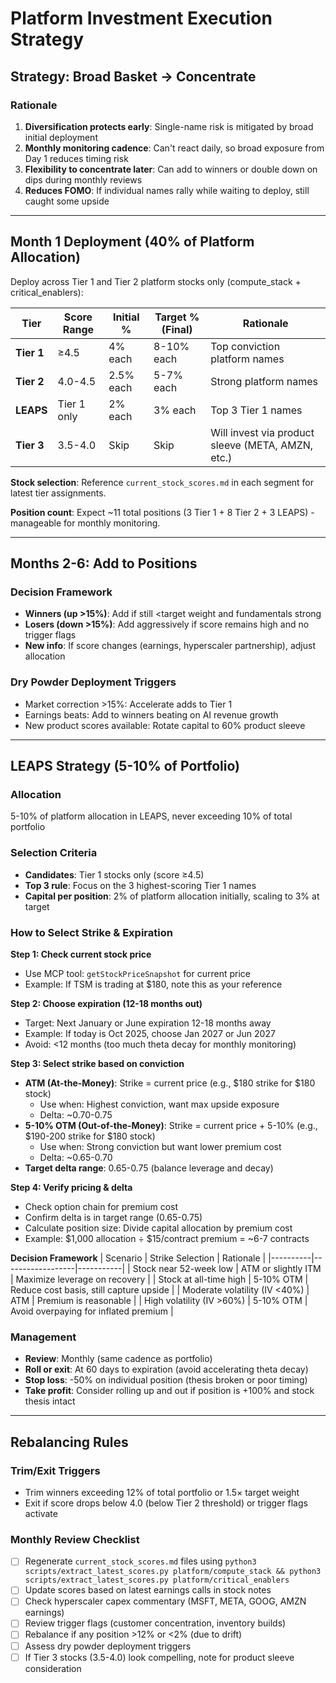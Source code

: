 # Platform Investment Execution Strategy

## Strategy: Broad Basket → Concentrate

### Rationale
1. **Diversification protects early**: Single-name risk is mitigated by broad initial deployment
2. **Monthly monitoring cadence**: Can't react daily, so broad exposure from Day 1 reduces timing risk
3. **Flexibility to concentrate later**: Can add to winners or double down on dips during monthly reviews
4. **Reduces FOMO**: If individual names rally while waiting to deploy, still caught some upside

---

## Month 1 Deployment (40% of Platform Allocation)

Deploy across Tier 1 and Tier 2 platform stocks only (compute_stack + critical_enablers):

| Tier | Score Range | Initial % | Target % (Final) | Rationale |
|------|-------------|-----------|------------------|-----------|
| **Tier 1** | ≥4.5 | 4% each | 8-10% each | Top conviction platform names |
| **Tier 2** | 4.0-4.5 | 2.5% each | 5-7% each | Strong platform names |
| **LEAPS** | Tier 1 only | 2% each | 3% each | Top 3 Tier 1 names |
| **Tier 3** | 3.5-4.0 | Skip | Skip | Will invest via product sleeve (META, AMZN, etc.) |

**Stock selection**: Reference `current_stock_scores.md` in each segment for latest tier assignments.

**Position count**: Expect ~11 total positions (3 Tier 1 + 8 Tier 2 + 3 LEAPS) - manageable for monthly monitoring.

---

## Months 2-6: Add to Positions

### Decision Framework
- **Winners (up >15%)**: Add if still <target weight and fundamentals strong
- **Losers (down >15%)**: Add aggressively if score remains high and no trigger flags
- **New info**: If score changes (earnings, hyperscaler partnership), adjust allocation

### Dry Powder Deployment Triggers
- Market correction >15%: Accelerate adds to Tier 1
- Earnings beats: Add to winners beating on AI revenue growth
- New product scores available: Rotate capital to 60% product sleeve

---

## LEAPS Strategy (5-10% of Portfolio)

### Allocation
5-10% of platform allocation in LEAPS, never exceeding 10% of total portfolio

### Selection Criteria
- **Candidates**: Tier 1 stocks only (score ≥4.5)
- **Top 3 rule**: Focus on the 3 highest-scoring Tier 1 names
- **Capital per position**: 2% of platform allocation initially, scaling to 3% at target

### How to Select Strike & Expiration

**Step 1: Check current stock price**
- Use MCP tool: `getStockPriceSnapshot` for current price
- Example: If TSM is trading at $180, note this as your reference

**Step 2: Choose expiration (12-18 months out)**
- Target: Next January or June expiration 12-18 months away
- Example: If today is Oct 2025, choose Jan 2027 or Jun 2027
- Avoid: <12 months (too much theta decay for monthly monitoring)

**Step 3: Select strike based on conviction**
- **ATM (At-the-Money)**: Strike = current price (e.g., $180 strike for $180 stock)
  - Use when: Highest conviction, want max upside exposure
  - Delta: ~0.70-0.75
- **5-10% OTM (Out-of-the-Money)**: Strike = current price + 5-10% (e.g., $190-200 strike for $180 stock)
  - Use when: Strong conviction but want lower premium cost
  - Delta: ~0.65-0.70
- **Target delta range**: 0.65-0.75 (balance leverage and decay)

**Step 4: Verify pricing & delta**
- Check option chain for premium cost
- Confirm delta is in target range (0.65-0.75)
- Calculate position size: Divide capital allocation by premium cost
- Example: $1,000 allocation ÷ $15/contract premium = ~6-7 contracts

**Decision Framework**
| Scenario | Strike Selection | Rationale |
|----------|------------------|-----------|
| Stock near 52-week low | ATM or slightly ITM | Maximize leverage on recovery |
| Stock at all-time high | 5-10% OTM | Reduce cost basis, still capture upside |
| Moderate volatility (IV <40%) | ATM | Premium is reasonable |
| High volatility (IV >60%) | 5-10% OTM | Avoid overpaying for inflated premium |

### Management
- **Review**: Monthly (same cadence as portfolio)
- **Roll or exit**: At 60 days to expiration (avoid accelerating theta decay)
- **Stop loss**: -50% on individual position (thesis broken or poor timing)
- **Take profit**: Consider rolling up and out if position is +100% and stock thesis intact

---

## Rebalancing Rules

### Trim/Exit Triggers
- Trim winners exceeding 12% of total portfolio or 1.5× target weight
- Exit if score drops below 4.0 (below Tier 2 threshold) or trigger flags activate

### Monthly Review Checklist
- [ ] Regenerate `current_stock_scores.md` files using `python3 scripts/extract_latest_scores.py platform/compute_stack && python3 scripts/extract_latest_scores.py platform/critical_enablers`
- [ ] Update scores based on latest earnings calls in stock notes
- [ ] Check hyperscaler capex commentary (MSFT, META, GOOG, AMZN earnings)
- [ ] Review trigger flags (customer concentration, inventory builds)
- [ ] Rebalance if any position >12% or <2% (due to drift)
- [ ] Assess dry powder deployment triggers
- [ ] If Tier 3 stocks (3.5-4.0) look compelling, note for product sleeve consideration

